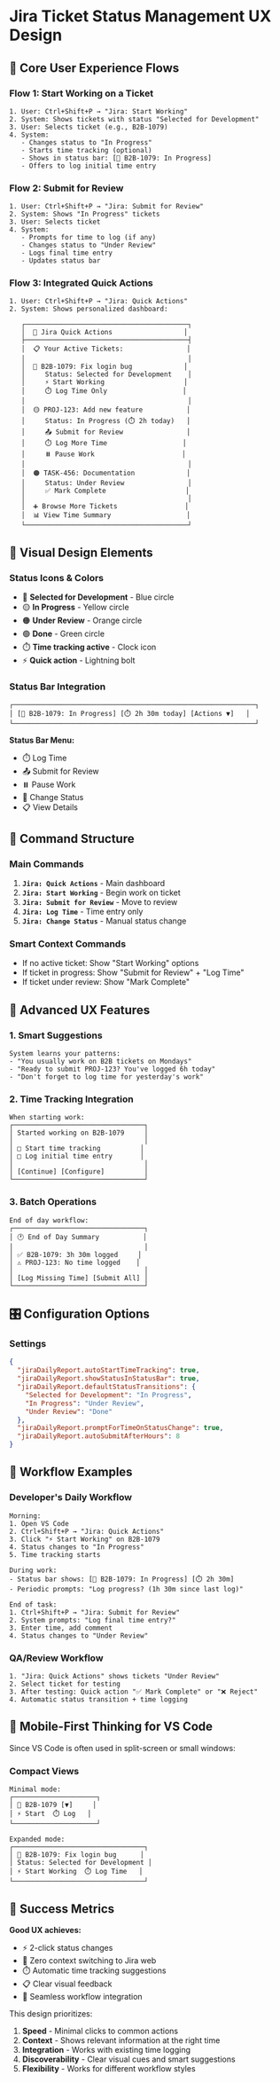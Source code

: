 # Jira Ticket Status Management UX Design

## 🎯 Core User Experience Flows

### **Flow 1: Start Working on a Ticket**
```
1. User: Ctrl+Shift+P → "Jira: Start Working"
2. System: Shows tickets with status "Selected for Development"
3. User: Selects ticket (e.g., B2B-1079)
4. System: 
   - Changes status to "In Progress"
   - Starts time tracking (optional)
   - Shows in status bar: [🔵 B2B-1079: In Progress]
   - Offers to log initial time entry
```

### **Flow 2: Submit for Review**
```
1. User: Ctrl+Shift+P → "Jira: Submit for Review"
2. System: Shows "In Progress" tickets
3. User: Selects ticket
4. System: 
   - Prompts for time to log (if any)
   - Changes status to "Under Review"
   - Logs final time entry
   - Updates status bar
```

### **Flow 3: Integrated Quick Actions**
```
1. User: Ctrl+Shift+P → "Jira: Quick Actions"
2. System: Shows personalized dashboard:

   ┌─────────────────────────────────────────┐
   │  🎯 Jira Quick Actions                  │
   ├─────────────────────────────────────────┤
   │  📋 Your Active Tickets:                │
   │                                         │
   │  🔵 B2B-1079: Fix login bug             │
   │     Status: Selected for Development    │
   │     ⚡ Start Working                    │
   │     ⏱️ Log Time Only                   │
   │                                         │
   │  🟡 PROJ-123: Add new feature           │
   │     Status: In Progress (⏱️ 2h today)   │
   │     📤 Submit for Review                │
   │     ⏱️ Log More Time                   │
   │     ⏸️ Pause Work                      │
   │                                         │
   │  🟠 TASK-456: Documentation             │
   │     Status: Under Review                │
   │     ✅ Mark Complete                    │
   │                                         │
   │  ➕ Browse More Tickets                 │
   │  📊 View Time Summary                   │
   └─────────────────────────────────────────┘
```

## 🎨 Visual Design Elements

### **Status Icons & Colors**
- 🔵 **Selected for Development** - Blue circle
- 🟡 **In Progress** - Yellow circle  
- 🟠 **Under Review** - Orange circle
- 🟢 **Done** - Green circle
- ⏱️ **Time tracking active** - Clock icon
- ⚡ **Quick action** - Lightning bolt

### **Status Bar Integration**
```
┌─────────────────────────────────────────────────────────────┐
│ [🔵 B2B-1079: In Progress] [⏱️ 2h 30m today] [Actions ▼]   │
└─────────────────────────────────────────────────────────────┘
```

**Status Bar Menu:**
- ⏱️ Log Time
- 📤 Submit for Review  
- ⏸️ Pause Work
- 🔄 Change Status
- 📋 View Details

## 🚀 Command Structure

### **Main Commands**
1. **`Jira: Quick Actions`** - Main dashboard
2. **`Jira: Start Working`** - Begin work on ticket
3. **`Jira: Submit for Review`** - Move to review
4. **`Jira: Log Time`** - Time entry only
5. **`Jira: Change Status`** - Manual status change

### **Smart Context Commands**
- If no active ticket: Show "Start Working" options
- If ticket in progress: Show "Submit for Review" + "Log Time"
- If ticket under review: Show "Mark Complete"

## 💫 Advanced UX Features

### **1. Smart Suggestions**
```
System learns your patterns:
- "You usually work on B2B tickets on Mondays"
- "Ready to submit PROJ-123? You've logged 6h today"
- "Don't forget to log time for yesterday's work"
```

### **2. Time Tracking Integration**
```
When starting work:
┌─────────────────────────────────┐
│ Started working on B2B-1079     │
│                                 │
│ □ Start time tracking          │
│ □ Log initial time entry       │
│                                 │
│ [Continue] [Configure]          │
└─────────────────────────────────┘
```

### **3. Batch Operations**
```
End of day workflow:
┌─────────────────────────────────┐
│ 🕐 End of Day Summary           │
│                                 │
│ ✅ B2B-1079: 3h 30m logged     │
│ ⚠️ PROJ-123: No time logged    │
│                                 │
│ [Log Missing Time] [Submit All] │
└─────────────────────────────────┘
```

## 🎛️ Configuration Options

### **Settings**
```json
{
  "jiraDailyReport.autoStartTimeTracking": true,
  "jiraDailyReport.showStatusInStatusBar": true,
  "jiraDailyReport.defaultStatusTransitions": {
    "Selected for Development": "In Progress",
    "In Progress": "Under Review",
    "Under Review": "Done"
  },
  "jiraDailyReport.promptForTimeOnStatusChange": true,
  "jiraDailyReport.autoSubmitAfterHours": 8
}
```

## 🔄 Workflow Examples

### **Developer's Daily Workflow**
```
Morning:
1. Open VS Code
2. Ctrl+Shift+P → "Jira: Quick Actions"
3. Click "⚡ Start Working" on B2B-1079
4. Status changes to "In Progress"
5. Time tracking starts

During work:
- Status bar shows: [🔵 B2B-1079: In Progress] [⏱️ 2h 30m]
- Periodic prompts: "Log progress? (1h 30m since last log)"

End of task:
1. Ctrl+Shift+P → "Jira: Submit for Review"
2. System prompts: "Log final time entry?"
3. Enter time, add comment
4. Status changes to "Under Review"
```

### **QA/Review Workflow**
```
1. "Jira: Quick Actions" shows tickets "Under Review"
2. Select ticket for testing
3. After testing: Quick action "✅ Mark Complete" or "❌ Reject"
4. Automatic status transition + time logging
```

## 📱 Mobile-First Thinking for VS Code

Since VS Code is often used in split-screen or small windows:

### **Compact Views**
```
Minimal mode:
┌─────────────────────┐
│ 🔵 B2B-1079 [▼]     │
│ ⚡ Start  ⏱️ Log   │
└─────────────────────┘

Expanded mode:
┌─────────────────────────────────┐
│ 🔵 B2B-1079: Fix login bug      │
│ Status: Selected for Development │
│ ⚡ Start Working  ⏱️ Log Time   │
└─────────────────────────────────┘
```

## 🎯 Success Metrics

**Good UX achieves:**
- ⚡ 2-click status changes
- 🎯 Zero context switching to Jira web
- ⏱️ Automatic time tracking suggestions
- 📋 Clear visual feedback
- 🔄 Seamless workflow integration

This design prioritizes:
1. **Speed** - Minimal clicks to common actions
2. **Context** - Shows relevant information at the right time
3. **Integration** - Works with existing time logging
4. **Discoverability** - Clear visual cues and smart suggestions
5. **Flexibility** - Works for different workflow styles